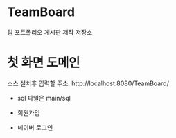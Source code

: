 # TeamBoard
팀 포트폴리오 게시판 제작 저장소

# 첫 화면 도메인
소스 설치후 입력할 주소:
http://localhost:8080/TeamBoard/

- sql 파일은 main/sql

- 회원가입
- 네이버 로그인 
